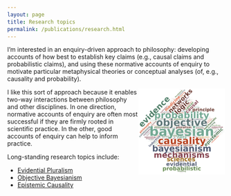 ```yaml
---
layout: page
title: Research topics
permalink: /publications/research.html
---
```



I’m interested in an enquiry-driven approach to philosophy: developing accounts of how best to establish key claims (e.g., causal claims and probabilistic claims), and using these normative accounts of enquiry to motivate particular metaphysical theories or conceptual analyses (of, e.g., causality and probability).

<img align="right" width="200" src="images/wordcloud.png">I like this sort of approach because it enables two-way interactions between philosophy and other disciplines. In one direction, normative accounts of enquiry are often most successful if they are firmly rooted in scientific practice. In the other, good accounts of enquiry can help to inform practice.

Long-standing research topics include:
- [Evidential Pluralism][EP]
- [Objective Bayesianism][OB]
- [Epistemic Causality][EC] 

[EP]: https://blogs.kent.ac.uk/evidential-pluralism/
[OB]: /ob/
[EC]: /ec/


